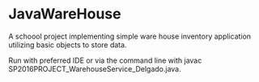 # JavaWareHouse
A schoool project implementing simple ware house inventory application utilizing basic objects to store data.

Run with preferred IDE or via the command line with javac SP2016PROJECT_WarehouseService_Delgado.java.
